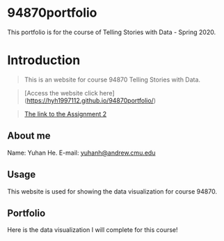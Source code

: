 # 94870portfolio
This portfolio is for the course of Telling Stories with Data - Spring 2020.

# Introduction

> This is an website for course 94870 Telling Stories with Data.

> [Access the website click here] (https://hyh1997112.github.io/94870portfolio/)

> [The link to the Assignment 2](https://hyh1997112.github.io/94870portfolio/assignment2)

## About me

Name: Yuhan He.
E-mail: yuhanh@andrew.cmu.edu


## Usage
This website is used for showing the data visualization for course 94870.


## Portfolio 

Here is the data visualization I will complete for this course!
